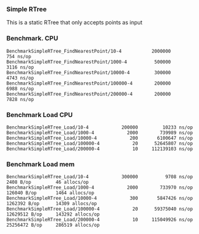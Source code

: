 ### Simple RTree

This is a static RTree that only accepts points as input


### Benchmark. CPU

    BenchmarkSimpleRTree_FindNearestPoint/10-4      	 2000000	       754 ns/op
    BenchmarkSimpleRTree_FindNearestPoint/1000-4    	  500000	      3116 ns/op
    BenchmarkSimpleRTree_FindNearestPoint/10000-4   	  300000	      4743 ns/op
    BenchmarkSimpleRTree_FindNearestPoint/100000-4  	  200000	      6988 ns/op
    BenchmarkSimpleRTree_FindNearestPoint/200000-4  	  200000	      7828 ns/op


### Benchmark Load CPU
    BenchmarkSimpleRTree_Load/10-4      	  200000	     10233 ns/op
    BenchmarkSimpleRTree_Load/1000-4    	    2000	    739989 ns/op
    BenchmarkSimpleRTree_Load/10000-4   	     200	   6100647 ns/op
    BenchmarkSimpleRTree_Load/100000-4  	      20	  52645807 ns/op
    BenchmarkSimpleRTree_Load/200000-4  	      10	 112139103 ns/op

### Benchmark Load mem

    BenchmarkSimpleRTree_Load/10-4      	  300000	      9708 ns/op	    2408 B/op	      46 allocs/op
    BenchmarkSimpleRTree_Load/1000-4    	    2000	    733970 ns/op	  126040 B/op	    1464 allocs/op
    BenchmarkSimpleRTree_Load/10000-4   	     300	   5847426 ns/op	 1262392 B/op	   14309 allocs/op
    BenchmarkSimpleRTree_Load/100000-4  	      20	  59375040 ns/op	12629512 B/op	  143292 allocs/op
    BenchmarkSimpleRTree_Load/200000-4  	      10	 115049926 ns/op	25256472 B/op	  286519 allocs/op

